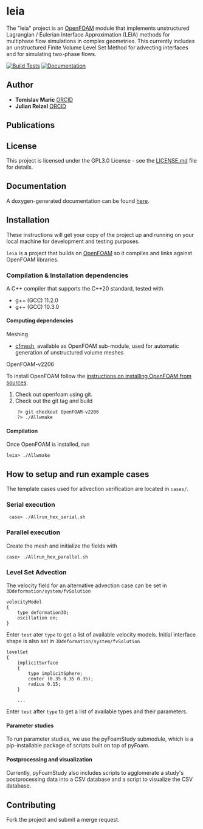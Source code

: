 # leia 

The "leia" project is an [OpenFOAM](https://develop.openfoam.com/Development/openfoam) module that implements unstructured Lagrangian / Eulerian Interface Approximation (LEIA) methods for multiphase flow simulations in complex geometries. This currently includes an unstructured Finite Volume Level Set Method for advecting interfaces and for simulating two-phase flows.

[![Build Tests](https://github.com/leia-openfoam/leia/actions/workflows/build.yml/badge.svg)](https://github.com/leia-openfoam/leia/actions/workflows/build.yml)
[![Documentation](https://github.com/leia-openfoam/leia/actions/workflows/docs.yml/badge.svg)](https://leia-openfoam.github.io/leia/)

## Author

* **Tomislav Maric** [ORCID](https://orcid.org/0000-0001-8970-1185)
* **Julian Reizel** [ORCID](https://orcid.org/0000-0002-3787-0283)

## Publications 

## License

This project is licensed under the GPL3.0 License - see the [LICENSE.md](LICENSE.md) file for details.

## Documentation

A doxygen-generated documentation can be found [here](https://leia-openfoam.github.io/leia/).

## Installation

These instructions will get your copy of the project up and running on your local machine for development and testing purposes. 

`leia` is a project that builds on [OpenFOAM](https://develop.openfoam.com/Development/openfoam) so it compiles and links against OpenFOAM libraries.  

### Compilation & Installation dependencies 

A C++ compiler that supports the C++20 standard, tested with 

* g++ (GCC) 11.2.0
* g++ (GCC) 10.3.0

#### Computing dependencies

Meshing 

* [cfmesh](https://cfmesh.com/cfmesh/), available as OpenFOAM sub-module, used for automatic generation of unstructured volume meshes

OpenFOAM-v2206

To install OpenFOAM follow the [instructions on installing OpenFOAM from sources](https://develop.openfoam.com/Development/openfoam/). 

1. Check out openfoam using git. 
2. Check out the git tag and build

```
    ?> git checkout OpenFOAM-v2206
    ?> ./Allwmake
```

#### Compilation 

Once OpenFOAM is installed, run

```
leia> ./Allwmake  
```

## How to setup and run example cases

The template cases used for advection verification are located in `cases/`.   

### Serial execution


```
 case> ./Allrun_hex_serial.sh
```

### Parallel execution

Create the mesh and initialize the fields with 

```
case> ./Allrun_hex_parallel.sh
```

### Level Set Advection  

The velocity field for an alternative advection case can be set in `3Ddeformation/system/fvSolution`

```
velocityModel
{
    type deformation3D; 
    oscillation on;
}
```

Enter `test` ater `type` to get a list of available velocity models. Initial interface shape is also set in `3Ddeformation/system/fvSolution`


```
levelSet
{
    implicitSurface 
    {
        type implicitSphere; 
        center (0.35 0.35 0.35); 
        radius 0.15;
    }

    ...
```

Enter `test` after `type` to get a list of available types and their parameters.

#### Parameter studies

To run parameter studies, we use the pyFoamStudy submodule, which is a pip-installable package of scripts built on top of pyFoam.

#### Postprocessing and visualization

Currently, pyFoamStudy also includes scripts to agglomerate a study's postprocessing data into a CSV database and a script to visualize the CSV database.

## Contributing

Fork the project and submit a merge request.


